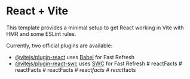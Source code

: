 # React + Vite

This template provides a minimal setup to get React working in Vite with HMR and some ESLint rules.

Currently, two official plugins are available:

- [@vitejs/plugin-react](https://github.com/vitejs/vite-plugin-react/blob/main/packages/plugin-react/README.md) uses [Babel](https://babeljs.io/) for Fast Refresh
- [@vitejs/plugin-react-swc](https://github.com/vitejs/vite-plugin-react-swc) uses [SWC](https://swc.rs/) for Fast Refresh
#   r e a c t F a c t s  
 #   r e a c t F a c t s  
 #   r e a c t F a c t s  
 #   r e a c t _ f a c t s  
 #   r e a c t _ f a c t s  
 